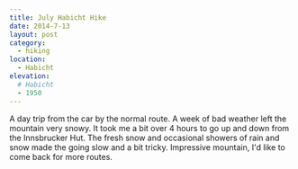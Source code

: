 ```yaml
---
title: July Habicht Hike
date: 2014-7-13
layout: post
category:
  - hiking
location:
  - Habicht
elevation:
  # Habicht
  - 1950
---
```


A day trip from the car by the normal route. A week of bad weather left the
mountain very snowy. It took me a bit over 4 hours to go up and down from the
Innsbrucker Hut. The fresh snow and occasional showers of rain and snow made the
going slow and a bit tricky. Impressive mountain, I'd like to come back for more
routes.
